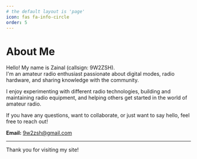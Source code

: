 ```yaml
---
# the default layout is 'page'
icon: fas fa-info-circle
order: 5
---
```


# About Me

Hello! My name is Zainal (callsign: 9W2ZSH).  
I'm an amateur radio enthusiast passionate about digital modes, radio hardware, and sharing knowledge with the community.

I enjoy experimenting with different radio technologies, building and maintaining radio equipment, and helping others get started in the world of amateur radio.

If you have any questions, want to collaborate, or just want to say hello, feel free to reach out!

**Email:** [9w2zsh@gmail.com](mailto:9w2zsh@gmail.com)

---

Thank you for visiting my site!
